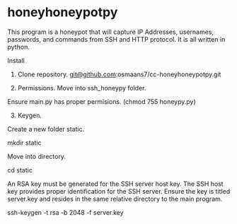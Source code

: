 # honeyhoneypotpy

This program is a honeypot that will capture IP Addresses, usernames, passwords, and commands from SSH and HTTP protocol. It is all written in python.


Install
1) Clone repository. git@github.com:osmaans7/cc-honeyhoneypotpy.git

2) Permissions. Move into ssh_honeypy folder.

Ensure main.py has proper permisions. (chmod 755 honeypy.py)

3) Keygen.

Create a new folder static.

mkdir static

Move into directory.

cd static

An RSA key must be generated for the SSH server host key. The SSH host key provides proper identification for the SSH server. Ensure the key is titled server.key and resides in the same relative directory to the main program.

ssh-keygen -t rsa -b 2048 -f server.key
